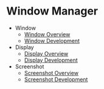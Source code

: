 # Window Manager

* Window
  *  [Window Overview](window-overview.md)
  *  [Window Development](window-guidelines.md)
* Display
  * [Display Overview](display-overview.md)
  * [Display Development](display-guidelines.md)
* Screenshot
  * [Screenshot Overview](screenshot-overview.md)
  * [Screenshot Development](screenshot-guidelines.md)

